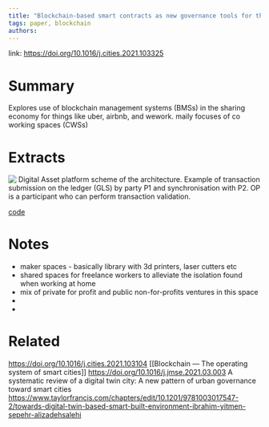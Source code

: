 ```yaml
---
title: "Blockchain-based smart contracts as new governance tools for the sharing economy"
tags: paper, blockchain
authors:
---
```


link: https://doi.org/10.1016/j.cities.2021.103325

# Summary
Explores use of blockchain management systems (BMSs) in the sharing economy for things like uber, airbnb, and wework. maily focuses of co working spaces (CWSs)

# Extracts
![ Digital Asset platform scheme of the architecture. Example of transaction submission on the ledger (GLS) by party P1 and synchronisation with P2. OP is a participant who can perform transaction validation.](https://i.imgur.com/Mw3X9BO.png)

[code](https://bitbucket.org/sixbit26/bms_cws/src/master/)

# Notes
- maker spaces - basically library with 3d printers, laser cutters etc
- shared spaces for freelance workers to alleviate the isolation found when working at home
- mix of private for profit and public non-for-profits ventures in this space
- 
- 

# Related
https://doi.org/10.1016/j.cities.2021.103104 [[Blockchain — The operating system of smart cities]]
https://doi.org/10.1016/j.jmse.2021.03.003 A systematic review of a digital twin city: A new pattern of urban governance toward smart cities
https://www.taylorfrancis.com/chapters/edit/10.1201/9781003017547-2/towards-digital-twin-based-smart-built-environment-ibrahim-yitmen-sepehr-alizadehsalehi


